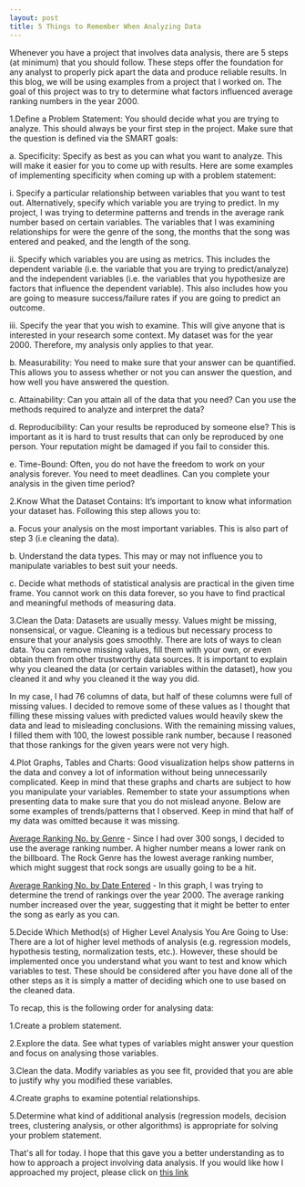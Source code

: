 ```yaml
---
layout: post
title: 5 Things to Remember When Analyzing Data
---
```



Whenever you have a project that involves data analysis, there are 5 steps (at minimum) that you should follow. These steps offer the foundation for any analyst to properly pick apart the data and produce reliable results. In this blog, we will be using examples from a project that I worked on. The goal of this project was to try to determine what factors influenced average ranking numbers in the year 2000.

1.Define a Problem Statement: You should decide what you are trying to analyze. This should always be your first step in the project. Make sure that the question is defined via the SMART goals:

a.	Specificity: Specify as best as you can what you want to analyze. This will make it easier for you to come up with results. Here are some examples of implementing specificity when coming up with a problem statement:

  i.	Specify a particular relationship between variables that you want to test out. Alternatively, specify which variable you are trying to predict. In my project, I was trying to determine patterns and trends in the average rank number based on certain variables. The variables that I was examining relationships for were the genre of the song, the months that the song was entered and peaked, and the length of the song.
  
  ii.	Specify which variables you are using as metrics. This includes the dependent variable (i.e. the variable that you are trying to predict/analyze) and the independent variables (i.e. the variables that you hypothesize are factors that influence the dependent variable). This also includes how you are going to measure success/failure rates if you are going to predict an outcome.
  
  iii.	Specify the year that you wish to examine. This will give anyone that is interested in your research some context. My dataset was for the year 2000. Therefore, my analysis only applies to that year.

b.	Measurability: You need to make sure that your answer can be quantified. This allows you to assess whether or not you can answer the question, and how well you have answered the question.

c.	Attainability: Can you attain all of the data that you need? Can you use the methods required to analyze and interpret the data?

d.	Reproducibility: Can your results be reproduced by someone else? This is important as it is hard to trust results that can only be reproduced by one person. Your reputation might be damaged if you fail to consider this.

e.	Time-Bound: Often, you do not have the freedom to work on your analysis forever. You need to meet deadlines. Can you complete your analysis in the given time period? 

2.Know What the Dataset Contains: It’s important to know what information your dataset has. Following this step allows you to:
  
a.	Focus your analysis on the most important variables. This is also part of step 3 (i.e cleaning the data).

b.	Understand the data types. This may or may not influence you to manipulate variables to best suit your needs. 

c.	Decide what methods of statistical analysis are practical in the given time frame. You cannot work on this data forever, so you have to find practical and meaningful methods of measuring data.


3.Clean the Data: Datasets are usually messy. Values might be missing, nonsensical, or vague. Cleaning is a tedious but necessary process to ensure that your analysis goes smoothly. There are lots of ways to clean data. You can remove missing values, fill them with your own, or even obtain them from other trustworthy data sources. It is important to explain why you cleaned the data (or certain variables within the dataset), how you cleaned it and why you cleaned it the way you did.

In my case, I had 76 columns of data, but half of these columns were full of missing values. I decided to remove some of these values as I thought that filling these missing values with predicted values would heavily skew the data and lead to misleading conclusions. With the remaining missing values, I filled them with 100, the lowest possible rank number, because I reasoned that those rankings for the given years were not very high.


4.Plot Graphs, Tables and Charts: Good visualization helps show patterns in the data and convey a lot of information without being unnecessarily complicated. Keep in mind that these graphs and charts are subject to how you manipulate your variables. Remember to state your assumptions when presenting data to make sure that you do not mislead anyone. Below are some examples of trends/patterns that I observed. Keep in mind that half of my data was omitted because it was missing.

[Average Ranking No. by Genre](https://github.com/DDIS92/DSI-HK-1/blob/master/projects/project-02/starter-code/Average%20Ranking%20By%20Genre.png) - Since I had over 300 songs, I decided to use the average ranking number. A higher number means a lower rank on the billboard. The Rock Genre has the lowest average ranking number, which might suggest that rock songs are usually going to be a hit.

[Average Ranking No. by Date Entered](https://github.com/DDIS92/DSI-HK-1/blob/master/projects/project-02/starter-code/Average%20Ranking%20by%20Months%20Entered.png) - In this graph, I was trying to determine the trend of rankings over the year 2000. The average ranking number increased over the year, suggesting that it might be better to enter the song as early as you can.


5.Decide Which Method(s) of Higher Level Analysis You Are Going to Use: There are a lot of higher level methods of analysis (e.g. regression models, hypothesis testing, normalization tests, etc.). However, these should be implemented once you understand what you want to test and know which variables to test. These should be considered after you have done all of the other steps as it is simply a matter of deciding which one to use based on the cleaned data.

To recap, this is the following order for analysing data:

1.Create a problem statement.

2.Explore the data. See what types of variables might answer your question and focus on analysing those variables.

3.Clean the data. Modify variables as you see fit, provided that you are able to justify why you modified these variables.

4.Create graphs to examine potential relationships. 

5.Determine what kind of additional analysis (regression models, decision trees, clustering analysis, or other algorithms) is appropriate for solving your problem statement.


That's all for today. I hope that this gave you a better understanding as to how to approach a project involving data analysis. If you would like how I approached my project, please click on [this link](https://github.com/DDIS92/DSI-HK-1/blob/master/projects/project-02/starter-code/Siddarth%20Anand%20Billboard%20Project.ipynb)	
